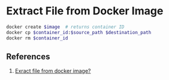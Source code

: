 # Extract File from Docker Image

```bash
docker create $image  # returns container ID
docker cp $container_id:$source_path $destination_path
docker rm $container_id
```

## References

1. [Exract file from docker image?](https://unix.stackexchange.com/a/370221)

